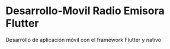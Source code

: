 # Desarrollo-Movil Radio Emisora Flutter
Desarrollo de aplicación móvil  con el framework Flutter y nativo
